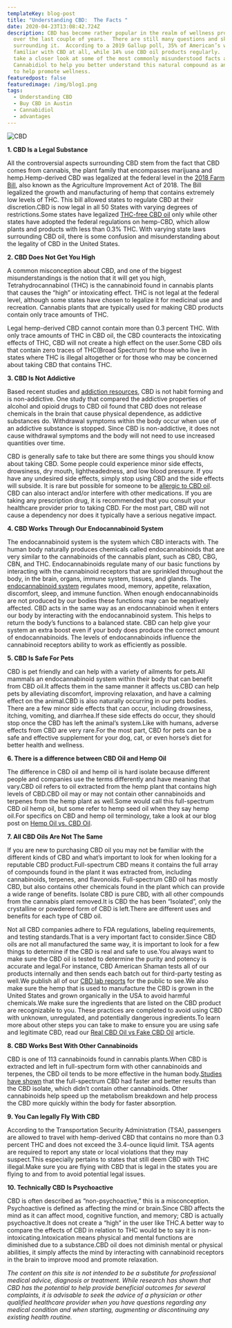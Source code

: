 ```yaml
---
templateKey: blog-post
title: "Understanding CBD:  The Facts "
date: 2020-04-23T13:08:42.724Z
description: CBD has become rather popular in the realm of wellness products
  over the last couple of years.  There are still many questions and skepticism
  surrounding it.  According to a 2019 Gallup poll, 35% of American’s were not
  familiar with CBD at all, while 14% use CBD oil products regularly.  Let’s
  take a closer look at some of the most commonly misunderstood facts about
  Cannabidiol to help you better understand this natural compound as an option
  to help promote wellness.
featuredpost: false
featuredimage: /img/blog1.png
tags:
  - Understanding CBD
  - Buy CBD in Austin
  - Cannabidiol
  - advantages
---
```

![CBD](/img/blog1.png)

**1. CBD Is a Legal Substance**

All the controversial aspects surrounding CBD stem from the fact that CBD comes from cannabis, the plant family that encompasses marijuana and hemp.Hemp-derived CBD was legalized at the federal level in the [2018 Farm Bill](https://www.farmers.gov/manage/farmbill), also known as the Agriculture Improvement Act of 2018. The Bill legalized the growth and manufacturing of hemp that contains extremely low levels of THC. This bill allowed states to regulate CBD at their discretion.CBD is now legal in all 50 States with varying degrees of restrictions.Some states have legalized [THC-free CBD oil](https://cbdamericanshaman.com/thc-free-cbd-oil) only while other states have adopted the federal regulations on hemp-CBD, which allow plants and products with less than 0.3% THC.  With varying state laws surrounding CBD oil, there is some confusion and misunderstanding about the legality of CBD in the United States.

**2. CBD Does Not Get You High**

A common misconception about CBD, and one of the biggest misunderstandings is the notion that it will get you high, Tetrahydrocannabinol (THC) is the cannabinoid found in cannabis plants that causes the “high” or intoxicating effect.  THC is not legal at the federal level, although some states have chosen to legalize it for medicinal use and recreation.  Cannabis plants that are typically used for making CBD products contain only trace amounts of THC.

Legal hemp-derived CBD cannot contain more than 0.3 percent THC.  With only trace amounts of THC in CBD oil, the CBD counteracts the intoxicating effects of THC, CBD will not create a high effect on the user.Some CBD oils that contain zero traces of THC(Broad Spectrum) for those who live in states where THC is illegal altogether or for those who may be concerned about taking CBD that contains THC.

**3. CBD Is Not Addictive**

Based recent studies and [addiction resources](https://www.addictionresource.net/blog/cbd-addiction/), CBD is not habit forming and is non-addictive. One study that compared the addictive properties of alcohol and opioid drugs to CBD oil found that CBD does not release chemicals in the brain that cause physical dependence, as addictive substances do.  Withdrawal symptoms within the body occur when use of an addictive substance is stopped.  Since CBD is non-addictive, it does not cause withdrawal symptoms and the body will not need to use increased quantities over time.

CBD is generally safe to take but there are some things you should know about taking CBD.  Some people could experience minor side effects, drowsiness, dry mouth, lightheadedness, and low blood pressure.  If you have any undesired side effects, simply stop using CBD and the side effects will subside.  It is rare but possible for someone to be [allergic to CBD oil](https://cbdamericanshaman.com/blog/can-someone-be-allergic-to-cbd).  CBD can also interact and/or interfere with other medications.  If you are taking any prescription drug, it is recommended that you consult your healthcare provider prior to taking CBD.  For the most part, CBD will not cause a dependency nor does it typically have a serious negative impact.

**4. CBD Works Through Our Endocannabinoid System**

The endocannabinoid system is the system which CBD interacts with.  The human body naturally produces chemicals called endocannabinoids that are very similar to the cannabinoids of the cannabis plant, such as CBD, CBG, CBN, and THC.  Endocannabinoids regulate many of our basic functions by interacting with the cannabinoid receptors that are sprinkled throughout the body, in the brain, organs, immune system, tissues, and glands.  The [endocannabinoid system](https://www.uclahealth.org/cannabis/human-endocannabinoid-system) regulates mood, memory, appetite, relaxation, discomfort, sleep, and immune function.  When enough endocannabinoids are not produced by our bodies these functions may can be negatively affected.  CBD acts in the same way as an endocannabinoid when it enters our body by interacting with the endocannabinoid system.  This helps to return the body’s functions to a balanced state.  CBD can help give your system an extra boost even if your body does produce the correct amount of endocannabinoids.  The levels of endocannabinoids influence the cannabinoid receptors ability to work as efficiently as possible.

**5. CBD Is Safe For Pets**

CBD is pet friendly and can help with a variety of ailments for pets.All mammals an endocannabinoid system within their body that can benefit from CBD oil.It affects them in the same manner it affects us.CBD can help pets by alleviating discomfort, improving relaxation, and have a calming effect on the animal.CBD is also naturally occurring in our pets bodies. There are a few minor side effects that can occur, including drowsiness, itching, vomiting, and diarrhea.If these side effects do occur, they should stop once the CBD has left the animal’s system.Like with humans, adverse effects from CBD are very rare.For the most part, CBD for pets can be a safe and effective supplement for your dog, cat, or even horse’s diet for better health and wellness.

**6. There is a difference between CBD Oil and Hemp Oil**

The difference in CBD oil and hemp oil is hard isolate because different people and companies use the terms differently and have meaning that vary.CBD oil refers to oil extracted from the hemp plant that contains high levels of CBD.CBD oil may or may not contain other cannabinoids and terpenes from the hemp plant as well.Some would call this full-spectrum CBD oil hemp oil, but some refer to hemp seed oil when they say hemp oil.For specifics on CBD and hemp oil terminology, take a look at our blog post on [Hemp Oil vs. CBD Oil](https://cbdamericanshaman.com/blog/hemp-oil-vs-cbd-oil).

**7. All CBD Oils Are Not The Same**

If you are new to purchasing CBD oil you may not be familiar with the different kinds of CBD and what’s important to look for when looking for a reputable CBD product.Full-spectrum CBD means it contains the full array of compounds found in the plant it was extracted from, including cannabinoids, terpenes, and flavonoids. Full-spectrum CBD oil has mostly CBD, but also contains other chemicals found in the plant which can provide a wide range of benefits. Isolate CBD is pure CBD, with all other compounds from the cannabis plant removed.It is CBD the has been “Isolated”, only the crystalline or powdered form of CBD is left.There are different uses and benefits for each type of CBD oil.

Not all CBD companies adhere to FDA regulations, labeling requirements, and testing standards.That is a very important fact to consider.Since CBD oils are not all manufactured the same way, it is important to look for a few things to determine if the CBD is real and safe to use.You always want to make sure the CBD oil is tested to determine the purity and potency is accurate and legal.For instance, CBD American Shaman tests all of our products internally and then sends each batch out for third-party testing as well.We publish all of our [CBD lab reports](https://cbdamericanshaman.com/lab-reports) for the public to see.We also make sure the hemp that is used to manufacture the CBD is grown in the United States and grown organically in the USA to avoid harmful chemicals.We make sure the ingredients that are listed on the CBD product are recognizable to you. These practices are completed to avoid using CBD with unknown, unregulated, and potentially dangerous ingredients.To learn more about other steps you can take to make to ensure you are using safe and legitimate CBD, read our [Real CBD Oil vs Fake CBD Oil](https://cbdamericanshaman.com/blog/cbd-oil-know-how-to-spot-the-fake-stuff-from-the-real) article.

**8. CBD Works Best With Other Cannabinoids**

CBD is one of 113 cannabinoids found in cannabis plants.When CBD is extracted and left in full-spectrum form with other cannabinoids and terpenes, the CBD oil tends to be more effective in the human body.[Studies have shown](https://file.scirp.org/pdf/PP_2015021016351567.pdf) that the full-spectrum CBD had faster and better results than the CBD isolate, which didn’t contain other cannabinoids. Other cannabinoids help speed up the metabolism breakdown and help process the CBD more quickly within the body for faster absorption.

 **9. You Can legally Fly With CBD**

According to the Transportation Security Administration (TSA), passengers are allowed to travel with hemp-derived CBD that contains no more than 0.3 percent THC and does not exceed the 3.4-ounce liquid limit. TSA agents are required to report any state or local violations that they may suspect.This especially pertains to states that still deem CBD with THC illegal.Make sure you are flying with CBD that is legal in the states you are flying to and from to avoid potential legal issues.

 **10. Technically CBD Is Psychoactive**

CBD is often described as “non-psychoactive,” this is a misconception. Psychoactive is defined as affecting the mind or brain.Since CBD affects the mind as it can affect mood, cognitive function, and memory; CBD is actually psychoactive.It does not create a “high” in the user like THC.A better way to compare the effects of CBD in relation to THC would be to say it is non-intoxicating.Intoxication means physical and mental functions are diminished due to a substance.CBD oil does not diminish mental or physical abilities, it simply affects the mind by interacting with cannabinoid receptors in the brain to improve mood and promote relaxation.

*The content on this site is not intended to be a substitute for professional medical advice, diagnosis or treatment. While research has shown that CBD has the potential to help provide beneficial outcomes for several complaints, it is advisable to seek the advice of a physician or other qualified healthcare provider when you have questions regarding any medical condition and when starting, augmenting or discontinuing any existing health routine.*